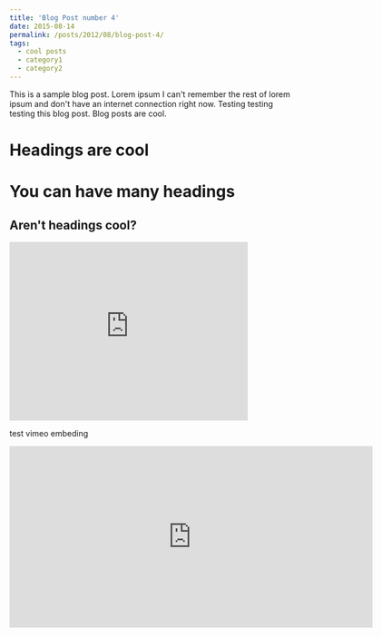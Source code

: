 ```yaml
---
title: 'Blog Post number 4'
date: 2015-08-14
permalink: /posts/2012/08/blog-post-4/
tags:
  - cool posts
  - category1
  - category2
---
```


This is a sample blog post. Lorem ipsum I can't remember the rest of lorem ipsum and don't have an internet connection right now. Testing testing testing this blog post. Blog posts are cool.

Headings are cool
======

You can have many headings
======

Aren't headings cool?
------

<iframe width="420" height="315" src="https://www.youtube.com/embed/dnUsZXk2cK0" frameborder="0" allowfullscreen> </iframe>

test vimeo embeding
<iframe src="https://player.vimeo.com/video/300081916" width="640" height="320" frameborder="0" webkitallowfullscreen mozallowfullscreen allowfullscreen></iframe>
